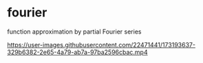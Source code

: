 # fourier
function approximation by partial Fourier series



https://user-images.githubusercontent.com/22471441/173193637-329b6382-2e65-4a79-ab7a-97ba2596cbac.mp4

